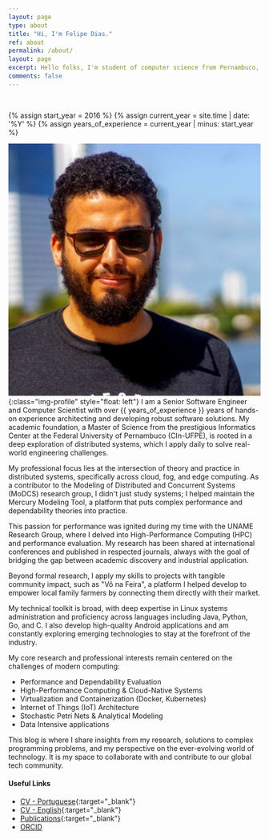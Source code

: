 ```yaml
---
layout: page
type: about
title: "Hi, I'm Felipe Dias."
ref: about
permalink: /about/
layout: page
excerpt: Hello folks, I'm student of computer science from Pernambuco, Brazil. This blog is for documentation about my research journey, programming and related.
comments: false
---
```

<br/>
<!-- <div class="img-profile"> -->



{% assign start_year = 2016 %}
{% assign current_year = site.time | date: '%Y' %}
{% assign years_of_experience = current_year | minus: start_year %}

<!-- </div> -->
![Avatar](/assets/images/avatar.jpg){:class="img-profile" style="float: left"}
I am a Senior Software Engineer and Computer Scientist with over {{ years_of_experience }} years of hands-on experience architecting and developing robust software solutions. My academic foundation, a Master of Science from the prestigious Informatics Center at the Federal University of Pernambuco (CIn-UFPE), is rooted in a deep exploration of distributed systems, which I apply daily to solve real-world engineering challenges.

My professional focus lies at the intersection of theory and practice in distributed systems, specifically across cloud, fog, and edge computing. As a contributor to the Modeling of Distributed and Concurrent Systems (MoDCS) research group, I didn't just study systems; I helped maintain the Mercury Modeling Tool, a platform that puts complex performance and dependability theories into practice.

This passion for performance was ignited during my time with the UNAME Research Group, where I delved into High-Performance Computing (HPC) and performance evaluation. My research has been shared at international conferences and published in respected journals, always with the goal of bridging the gap between academic discovery and industrial application.

Beyond formal research, I apply my skills to projects with tangible community impact, such as "Vô na Feira", a platform I helped develop to empower local family farmers by connecting them directly with their market.

My technical toolkit is broad, with deep expertise in Linux systems administration and proficiency across languages including Java, Python, Go, and C. I also develop high-quality Android applications and am constantly exploring emerging technologies to stay at the forefront of the industry.

My core research and professional interests remain centered on the challenges of modern computing:

- Performance and Dependability Evaluation
- High-Performance Computing & Cloud-Native Systems
- Virtualization and Containerization (Docker, Kubernetes)
- Internet of Things (IoT) Architecture
- Stochastic Petri Nets & Analytical Modeling
- Data Intensive applications

This blog is where I share insights from my research, solutions to complex programming problems, and my perspective on the ever-evolving world of technology. It is my space to collaborate with and contribute to our global tech community.

#### Useful Links

- [CV - Portuguese](http://lattes.cnpq.br/5171703682108065){:target="_blank"}
- [CV - English](http://buscatextual.cnpq.br/buscatextual/visualizacv.do?id=K4338903Z2&idiomaExibicao=2){:target="_blank"}
- [Publications](https://scholar.google.com/citations?user=HQJPq-8AAAAJ&hl=en){:target="_blank"}
- [ORCID](https://orcid.org/0000-0002-0282-6717)

      

